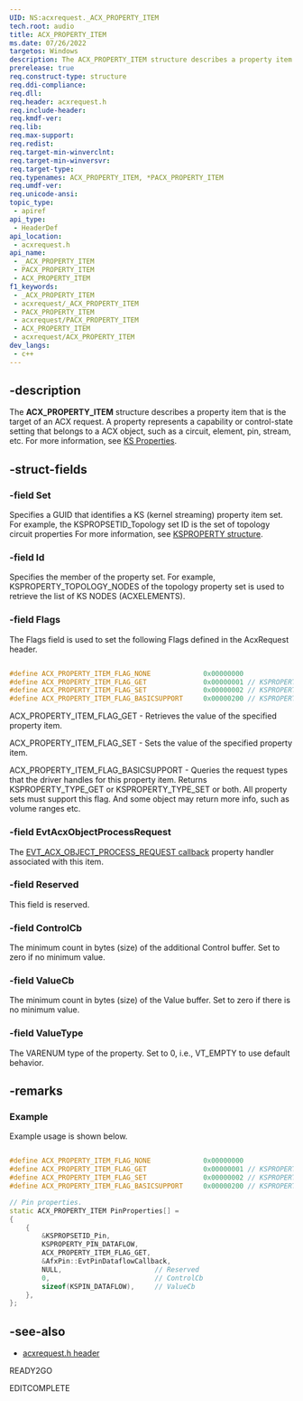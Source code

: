 ```yaml
---
UID: NS:acxrequest._ACX_PROPERTY_ITEM
tech.root: audio
title: ACX_PROPERTY_ITEM
ms.date: 07/26/2022
targetos: Windows
description: The ACX_PROPERTY_ITEM structure describes a property item that is the target of an ACX request.
prerelease: true
req.construct-type: structure
req.ddi-compliance: 
req.dll: 
req.header: acxrequest.h
req.include-header: 
req.kmdf-ver: 
req.lib: 
req.max-support: 
req.redist: 
req.target-min-winverclnt: 
req.target-min-winversvr: 
req.target-type: 
req.typenames: ACX_PROPERTY_ITEM, *PACX_PROPERTY_ITEM
req.umdf-ver: 
req.unicode-ansi: 
topic_type:
 - apiref
api_type:
 - HeaderDef
api_location:
 - acxrequest.h
api_name:
 - _ACX_PROPERTY_ITEM
 - PACX_PROPERTY_ITEM
 - ACX_PROPERTY_ITEM
f1_keywords:
 - _ACX_PROPERTY_ITEM
 - acxrequest/_ACX_PROPERTY_ITEM
 - PACX_PROPERTY_ITEM
 - acxrequest/PACX_PROPERTY_ITEM
 - ACX_PROPERTY_ITEM
 - acxrequest/ACX_PROPERTY_ITEM
dev_langs:
 - c++
---
```


## -description

The **ACX_PROPERTY_ITEM** structure describes a property item that is the target of an ACX request. A property represents a capability or control-state setting that belongs to a ACX object, such as a circuit, element, pin, stream, etc. For more information, see [KS Properties](/windows-hardware/drivers/stream/ks-properties).

## -struct-fields

### -field Set

Specifies a GUID that identifies a KS (kernel streaming) property item set. For example, the KSPROPSETID_Topology set ID is the set of topology circuit properties For more information, see [KSPROPERTY structure](/windows-hardware/drivers/stream/ksproperty-structure).

### -field Id

Specifies the member of the property set. For example, KSPROPERTY_TOPOLOGY_NODES of the topology property set is used to retrieve the list of KS NODES (ACXELEMENTS). 

### -field Flags

The Flags field is used to set the following Flags defined in the AcxRequest header.

```cpp

#define ACX_PROPERTY_ITEM_FLAG_NONE             0x00000000
#define ACX_PROPERTY_ITEM_FLAG_GET              0x00000001 // KSPROPERTY_TYPE_GET
#define ACX_PROPERTY_ITEM_FLAG_SET              0x00000002 // KSPROPERTY_TYPE_SET
#define ACX_PROPERTY_ITEM_FLAG_BASICSUPPORT     0x00000200 // KSPROPERTY_TYPE_BASICSUPPORT

```

ACX_PROPERTY_ITEM_FLAG_GET - Retrieves the value of the specified property item.

ACX_PROPERTY_ITEM_FLAG_SET - Sets the value of the specified property item.

ACX_PROPERTY_ITEM_FLAG_BASICSUPPORT - Queries the request types that the driver handles for this property item. Returns KSPROPERTY_TYPE_GET or KSPROPERTY_TYPE_SET or both. All property sets must support this flag. And some object may return more info, such as volume ranges etc.

### -field EvtAcxObjectProcessRequest

The [EVT_ACX_OBJECT_PROCESS_REQUEST callback](nc-acxrequest-evt_acx_object_process_event_request.md) property handler associated with this item.

### -field Reserved

This field is reserved.

### -field ControlCb

The minimum count in bytes (size) of the additional Control buffer. Set to zero if no minimum value.

### -field ValueCb

The minimum count in bytes (size) of the Value buffer. Set to zero if there is no minimum value.

### -field ValueType

The VARENUM type of the property. Set to 0, i.e., VT_EMPTY to use default behavior.

## -remarks

### Example

Example usage is shown below.

```cpp

#define ACX_PROPERTY_ITEM_FLAG_NONE             0x00000000
#define ACX_PROPERTY_ITEM_FLAG_GET              0x00000001 // KSPROPERTY_TYPE_GET
#define ACX_PROPERTY_ITEM_FLAG_SET              0x00000002 // KSPROPERTY_TYPE_SET
#define ACX_PROPERTY_ITEM_FLAG_BASICSUPPORT     0x00000200 // KSPROPERTY_TYPE_BASICSUPPORT

// Pin properties.
static ACX_PROPERTY_ITEM PinProperties[] =
{
    {
        &KSPROPSETID_Pin,
        KSPROPERTY_PIN_DATAFLOW,
        ACX_PROPERTY_ITEM_FLAG_GET,
        &AfxPin::EvtPinDataflowCallback,
        NULL,                       // Reserved
        0,                          // ControlCb
        sizeof(KSPIN_DATAFLOW),     // ValueCb
    },
};  

```

## -see-also

- [acxrequest.h header](index.md)

READY2GO

EDITCOMPLETE
